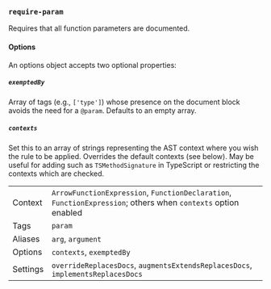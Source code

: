 ### `require-param`

Requires that all function parameters are documented.

#### Options

An options object accepts two optional properties:

##### `exemptedBy`

Array of tags (e.g., `['type']`) whose presence on the document block
avoids the need for a `@param`. Defaults to an empty array.

##### `contexts`

Set this to an array of strings representing the AST context
where you wish the rule to be applied. Overrides the default
contexts (see below). May be useful for adding such as
`TSMethodSignature` in TypeScript or restricting the contexts
which are checked.

|||
|---|---|
|Context|`ArrowFunctionExpression`, `FunctionDeclaration`, `FunctionExpression`; others when `contexts` option enabled|
|Tags|`param`|
|Aliases|`arg`, `argument`|
|Options|`contexts`, `exemptedBy`|
|Settings|`overrideReplacesDocs`, `augmentsExtendsReplacesDocs`, `implementsReplacesDocs`|

<!-- assertions requireParam -->
